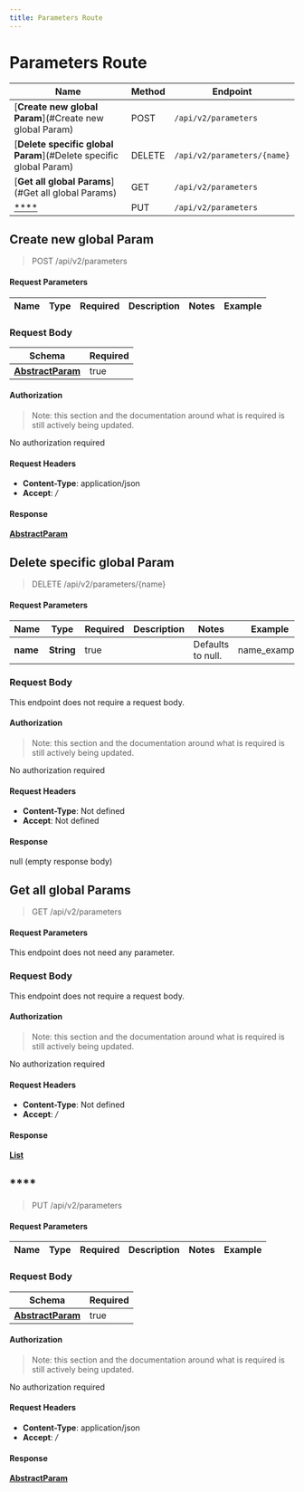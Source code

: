 ```yaml
---
title: Parameters Route
---
```


# Parameters Route




| Name | Method | Endpoint |
|------------- | ------------- | -------------|
| [**Create new global Param**](#Create new global Param) | POST | `/api/v2/parameters` |
| [**Delete specific global Param**](#Delete specific global Param) | DELETE | `/api/v2/parameters/{name}` |
| [**Get all global Params**](#Get all global Params) | GET | `/api/v2/parameters` |
| [****](#) | PUT | `/api/v2/parameters` |


<a name="create1"></a>

## **Create new global Param**

> POST /api/v2/parameters


#### Request Parameters


| Name | Type | Required | Description | Notes | Example |
| ---- | ---- | -------- | ----------- | --- |---|


### Request Body
| Schema | Required | 
| ------ | --- | 
| [**AbstractParam**](./models/AbstractParam) | true |


#### Authorization

> Note: this section and the documentation around what is required is still actively being updated.

No authorization required

#### Request Headers

- **Content-Type**: application/json
- **Accept**: */*

#### Response

[**AbstractParam**](./models/AbstractParam.md)

<a name="delete1"></a>

## **Delete specific global Param**

> DELETE /api/v2/parameters/{name}


#### Request Parameters


| Name | Type | Required | Description | Notes | Example |
| ---- | ---- | -------- | ----------- | --- |---|
| **name** | **String** | true |  | Defaults to null. | name_example


### Request Body
This endpoint does not require a request body.

#### Authorization

> Note: this section and the documentation around what is required is still actively being updated.

No authorization required

#### Request Headers

- **Content-Type**: Not defined
- **Accept**: Not defined

#### Response

null (empty response body)

<a name="getAll"></a>

## **Get all global Params**

> GET /api/v2/parameters


#### Request Parameters
This endpoint does not need any parameter.


### Request Body
This endpoint does not require a request body.

#### Authorization

> Note: this section and the documentation around what is required is still actively being updated.

No authorization required

#### Request Headers

- **Content-Type**: Not defined
- **Accept**: */*

#### Response

[**List**](./models/AbstractParam.md)

<a name="update"></a>

## ****

> PUT /api/v2/parameters


#### Request Parameters


| Name | Type | Required | Description | Notes | Example |
| ---- | ---- | -------- | ----------- | --- |---|


### Request Body
| Schema | Required | 
| ------ | --- | 
| [**AbstractParam**](./models/AbstractParam) | true |


#### Authorization

> Note: this section and the documentation around what is required is still actively being updated.

No authorization required

#### Request Headers

- **Content-Type**: application/json
- **Accept**: */*

#### Response

[**AbstractParam**](./models/AbstractParam.md)

